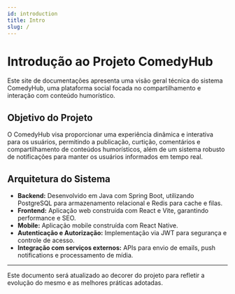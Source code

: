 ```yaml
---
id: introduction
title: Intro
slug: /
---
```


# Introdução ao Projeto ComedyHub

Este site de documentações apresenta uma visão geral técnica do sistema ComedyHub, uma plataforma social focada no compartilhamento e interação com conteúdo humorístico.

## Objetivo do Projeto

O ComedyHub visa proporcionar uma experiência dinâmica e interativa para os usuários, permitindo a publicação, curtição, comentários e compartilhamento de conteúdos humorísticos, além de um sistema robusto de notificações para manter os usuários informados em tempo real.

## Arquitetura do Sistema

- **Backend:** Desenvolvido em Java com Spring Boot, utilizando PostgreSQL para armazenamento relacional e Redis para cache e filas.
- **Frontend:** Aplicação web construída com React e Vite, garantindo performance e SEO.
- **Mobile:** Aplicação mobile construída com React Native.
- **Autenticação e Autorização:** Implementação via JWT para segurança e controle de acesso.
- **Integração com serviços externos:** APIs para envio de emails, push notifications e processamento de mídia.

<!-- ## Como contribuir

- Consulte as [Diretrizes de Contribuição](./contributing.md) para boas práticas.
- Use os padrões definidos para código, testes e documentação.
- Reporte bugs e solicite features através do sistema de issues. -->

---

Este documento será atualizado ao decorer do projeto para refletir a evolução do mesmo e as melhores práticas adotadas.
